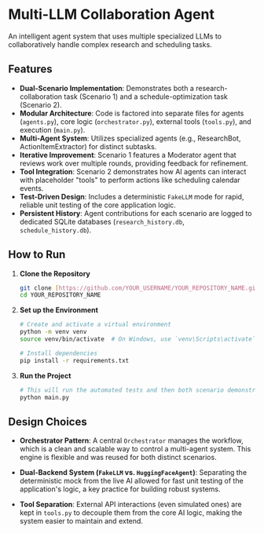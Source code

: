 # Multi-LLM Collaboration Agent

An intelligent agent system that uses multiple specialized LLMs to collaboratively handle complex research and scheduling tasks.

## Features

* **Dual-Scenario Implementation**: Demonstrates both a research-collaboration task (Scenario 1) and a schedule-optimization task (Scenario 2).
* **Modular Architecture**: Code is factored into separate files for agents (`agents.py`), core logic (`orchestrator.py`), external tools (`tools.py`), and execution (`main.py`).
* **Multi-Agent System**: Utilizes specialized agents (e.g., ResearchBot, ActionItemExtractor) for distinct subtasks.
* **Iterative Improvement**: Scenario 1 features a Moderator agent that reviews work over multiple rounds, providing feedback for refinement.
* **Tool Integration**: Scenario 2 demonstrates how AI agents can interact with placeholder "tools" to perform actions like scheduling calendar events.
* **Test-Driven Design**: Includes a deterministic `FakeLLM` mode for rapid, reliable unit testing of the core application logic.
* **Persistent History**: Agent contributions for each scenario are logged to dedicated SQLite databases (`research_history.db`, `schedule_history.db`).

## How to Run

1.  **Clone the Repository**
    ```bash
    git clone [https://github.com/YOUR_USERNAME/YOUR_REPOSITORY_NAME.git](https://github.com/YOUR_USERNAME/YOUR_REPOSITORY_NAME.git)
    cd YOUR_REPOSITORY_NAME
    ```

2.  **Set up the Environment**
    ```bash
    # Create and activate a virtual environment
    python -m venv venv
    source venv/bin/activate  # On Windows, use `venv\Scripts\activate`

    # Install dependencies
    pip install -r requirements.txt
    ```

3.  **Run the Project**
    ```bash
    # This will run the automated tests and then both scenario demonstrations.
    python main.py
    ```

## Design Choices

* **Orchestrator Pattern**: A central `Orchestrator` manages the workflow, which is a clean and scalable way to control a multi-agent system. This engine is flexible and was reused for both distinct scenarios.
* **Dual-Backend System (`FakeLLM` vs. `HuggingFaceAgent`)**: Separating the deterministic mock from the live AI allowed for fast unit testing of the application's logic, a key practice for building robust systems.

* **Tool Separation**: External API interactions (even simulated ones) are kept in `tools.py` to decouple them from the core AI logic, making the system easier to maintain and extend.
